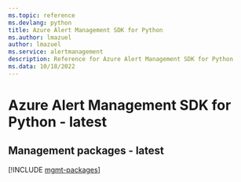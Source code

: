 ```yaml
---
ms.topic: reference
ms.devlang: python
title: Azure Alert Management SDK for Python
ms.author: lmazuel
author: lmazuel
ms.service: alertmanagement
description: Reference for Azure Alert Management SDK for Python
ms.data: 10/18/2022
---
```

# Azure Alert Management SDK for Python - latest

## Management packages - latest
[!INCLUDE [mgmt-packages](alert-management-mgmt-index.md)]